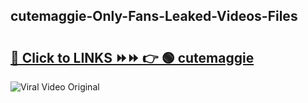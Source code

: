 
 ## cutemaggie-Only-Fans-Leaked-Videos-Files

# <h2><a href="https://mediaupload.pro?cutemaggie">🔗 Click to LINKS ⏩⏩ 👉 🟢 cutemaggie </a></h2>

<a href="https://mediaupload.pro?cutemaggie" rel="nofollow" data-target="animated-image.originalLink"><img src="https://i.ibb.co.com/xMMVF88/686577567.gif" alt="Viral Video Original" style="max-width: 100%; display: inline-block;" data-target="animated-image.originalImage"></a>
